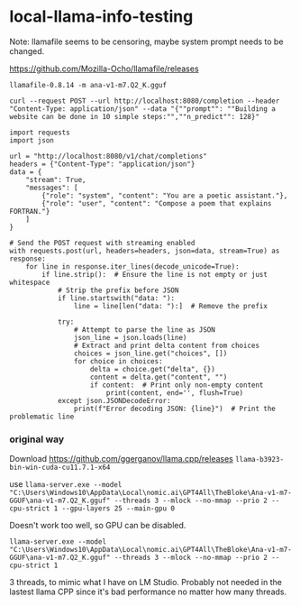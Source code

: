 # local-llama-info-testing

Note: llamafile seems to be censoring, maybe system prompt needs to be changed.

https://github.com/Mozilla-Ocho/llamafile/releases
```
llamafile-0.8.14 -m ana-v1-m7.Q2_K.gguf
```

```
curl --request POST --url http://localhost:8080/completion --header "Content-Type: application/json" --data "{""prompt"": ""Building a website can be done in 10 simple steps:"",""n_predict"": 128}"
```





```
import requests
import json

url = "http://localhost:8080/v1/chat/completions"
headers = {"Content-Type": "application/json"}
data = {
    "stream": True,
    "messages": [
        {"role": "system", "content": "You are a poetic assistant."},
        {"role": "user", "content": "Compose a poem that explains FORTRAN."}
    ]
}

# Send the POST request with streaming enabled
with requests.post(url, headers=headers, json=data, stream=True) as response:
    for line in response.iter_lines(decode_unicode=True):
        if line.strip():  # Ensure the line is not empty or just whitespace
            # Strip the prefix before JSON
            if line.startswith("data: "):
                line = line[len("data: "):]  # Remove the prefix

            try:
                # Attempt to parse the line as JSON
                json_line = json.loads(line)
                # Extract and print delta content from choices
                choices = json_line.get("choices", [])
                for choice in choices:
                    delta = choice.get("delta", {})
                    content = delta.get("content", "")
                    if content:  # Print only non-empty content
                        print(content, end='', flush=True)
            except json.JSONDecodeError:
                print(f"Error decoding JSON: {line}")  # Print the problematic line

```





### original way
Download https://github.com/ggerganov/llama.cpp/releases
`llama-b3923-bin-win-cuda-cu11.7.1-x64`

use `llama-server.exe --model "C:\Users\Windows10\AppData\Local\nomic.ai\GPT4All\TheBloke\Ana-v1-m7-GGUF\ana-v1-m7.Q2_K.gguf" --threads 3 --mlock --no-mmap --prio 2 --cpu-strict 1 --gpu-layers 25 --main-gpu 0`

Doesn't work too well, so GPU can be disabled.

`llama-server.exe --model "C:\Users\Windows10\AppData\Local\nomic.ai\GPT4All\TheBloke\Ana-v1-m7-GGUF\ana-v1-m7.Q2_K.gguf" --threads 3 --mlock --no-mmap --prio 2 --cpu-strict 1
`

3 threads, to mimic what I have on LM Studio. Probably not needed in the lastest llama CPP since it's bad performance no matter how many threads.
